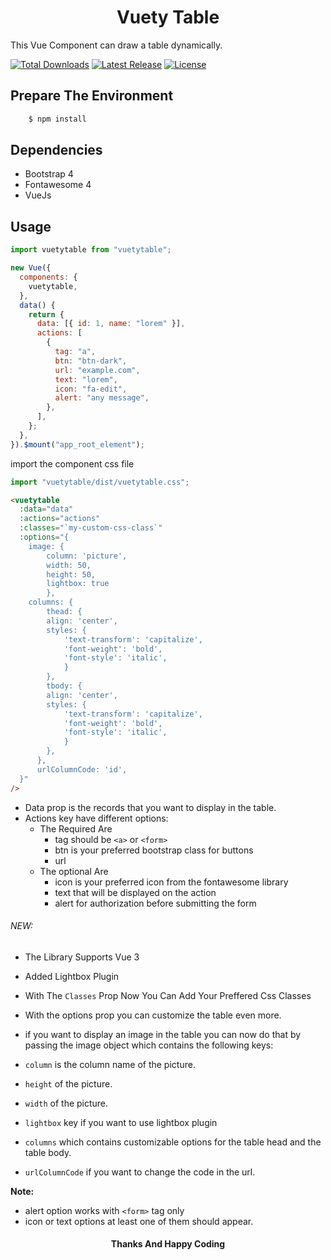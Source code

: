 <h1 align="center">
    Vuety Table
</h1>

This Vue Component can draw a table dynamically.

<p>
    <a href="https://www.npmjs.com/package/vuetytable"><img src="https://img.shields.io/npm/dt/vuetytable.svg" alt="Total Downloads"></a>
    <a href="https://github.com/Ahmed-Y98/vuetytable"><img src="https://img.shields.io/npm/v/vuetytable.svg" alt="Latest Release"></a>
    <a href="https://github.com/Ahmed-Y98/vuetytable/blob/master/LICENSE"><img src="https://img.shields.io/npm/l/vuetytable.svg" alt="License"></a>
</p>

## Prepare The Environment

```bash
    $ npm install
```

## Dependencies

- Bootstrap 4
- Fontawesome 4
- VueJs

## Usage

```js
import vuetytable from "vuetytable";

new Vue({
  components: {
    vuetytable,
  },
  data() {
    return {
      data: [{ id: 1, name: "lorem" }],
      actions: [
        {
          tag: "a",
          btn: "btn-dark",
          url: "example.com",
          text: "lorem",
          icon: "fa-edit",
          alert: "any message",
        },
      ],
    };
  },
}).$mount("app_root_element");
```

import the component css file

```js
import "vuetytable/dist/vuetytable.css";
```

```html
<vuetytable
  :data="data"
  :actions="actions"
  :classes="`my-custom-css-class`"
  :options="{
    image: {
        column: 'picture',
        width: 50,
        height: 50,
        lightbox: true
        },
    columns: {
        thead: {
        align: 'center',
        styles: {
            'text-transform': 'capitalize',
            'font-weight': 'bold',
            'font-style': 'italic',
            }
        },
        tbody: {
        align: 'center',
        styles: {
            'text-transform': 'capitalize',
            'font-weight': 'bold',
            'font-style': 'italic',
            }
        },
      },
      urlColumnCode: 'id',
  }"
/>
```

- Data prop is the records that you want to display in the table.
- Actions key have different options:
  - The Required Are
    - tag should be `<a>` or `<form>`
    - btn is your preferred bootstrap class for buttons
    - url
  - The optional Are
    - icon is your preferred icon from the fontawesome library
    - text that will be displayed on the action
    - alert for authorization before submitting the form

###### NEW:

- The Library Supports Vue 3
- Added Lightbox Plugin
- With The `Classes` Prop Now You Can Add Your Preffered Css Classes

- With the options prop you can customize the table even more.
- if you want to display an image in the table you can now do that by passing the image object which contains the following keys:
- `column` is the column name of the picture.
- `height` of the picture.
- `width` of the picture.
- `lightbox` key if you want to use lightbox plugin
- `columns` which contains customizable options for the table head and the table body.
- `urlColumnCode` if you want to change the code in the url.

**Note:**

- alert option works with `<form>` tag only
- icon or text options at least one of them should appear.

<h4 align="center">
    Thanks And Happy Coding
</h4>
